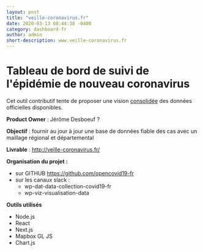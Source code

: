 ```yaml
---
layout: post
title: "veille-coronavirus.fr"
date: 2020-03-13 08:44:38 -0400
category: dashboard-fr
author: admin
short-description: www.veille-coronavirus.fr
---
```


# Tableau de bord de suivi de l'épidémie de nouveau coronavirus

Cet outil contributif tente de proposer une vision [consolidée](https://github.com/opencovid19-fr/data) des données officielles disponibles.

**Product Owner** : Jérôme Desboeuf ?

**Objectif** : fournir au jour à jour une base de données fiable des cas avec un maillage régional et départemental

**Livrable** : http://veille-coronavirus.fr/

**Organisation du projet :**
- sur GITHUB https://github.com/opencovid19-fr
- sur les canaux slack : 
  - wp-dat-data-collection-covid19-fr
  - wp-viz-visualisation-data
  
**Outils utilisés**
- Node.js
- React
- Next.js
- Mapbox GL JS
- Chart.js
